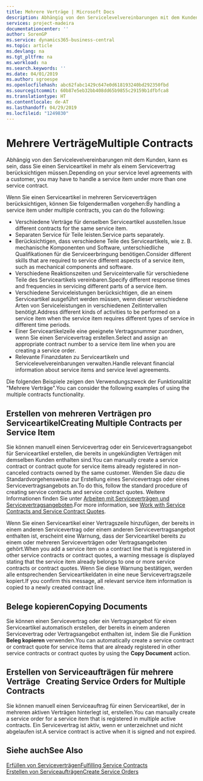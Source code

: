 ```yaml
---
title: Mehrere Verträge | Microsoft Docs
description: Abhängig von den Servicelevelvereinbarungen mit dem Kunden, kann es sein, dass Sie einen Serviceartikel in mehr als einem Servicevertrag berücksichtigen müssen.
services: project-madeira
documentationcenter: ''
author: SorenGP
ms.service: dynamics365-business-central
ms.topic: article
ms.devlang: na
ms.tgt_pltfrm: na
ms.workload: na
ms.search.keywords: ''
ms.date: 04/01/2019
ms.author: sgroespe
ms.openlocfilehash: abc62fabc1429c647e0d618193240bd292350fbd
ms.sourcegitcommit: 60b87e5eb32bb408dd65b9855c29159b1dfbfca8
ms.translationtype: HT
ms.contentlocale: de-AT
ms.lasthandoff: 04/29/2019
ms.locfileid: "1249830"
---
```

# <a name="multiple-contracts"></a><span data-ttu-id="8278c-103">Mehrere Verträge</span><span class="sxs-lookup"><span data-stu-id="8278c-103">Multiple Contracts</span></span>
<span data-ttu-id="8278c-104">Abhängig von den Servicelevelvereinbarungen mit dem Kunden, kann es sein, dass Sie einen Serviceartikel in mehr als einem Servicevertrag berücksichtigen müssen.</span><span class="sxs-lookup"><span data-stu-id="8278c-104">Depending on your service level agreements with a customer, you may have to handle a service item under more than one service contract.</span></span>  
  
<span data-ttu-id="8278c-105">Wenn Sie einen Serviceartikel in mehreren Serviceverträgen berücksichtigen, können Sie folgendermaßen vorgehen:</span><span class="sxs-lookup"><span data-stu-id="8278c-105">By handling a service item under multiple contracts, you can do the following:</span></span>  
  
* <span data-ttu-id="8278c-106">Verschiedene Verträge für denselben Serviceartikel ausstellen.</span><span class="sxs-lookup"><span data-stu-id="8278c-106">Issue different contracts for the same service item.</span></span>  
* <span data-ttu-id="8278c-107">Separaten Service für Teile leisten.</span><span class="sxs-lookup"><span data-stu-id="8278c-107">Service parts separately.</span></span>  
* <span data-ttu-id="8278c-108">Berücksichtigen, dass verschiedene Teile des Serviceartikels, wie z. B. mechanische Komponenten und Software, unterschiedliche Qualifikationen für die Serviceerbringung benötigen.</span><span class="sxs-lookup"><span data-stu-id="8278c-108">Consider different skills that are required to service different aspects of a service item, such as mechanical components and software.</span></span>  
* <span data-ttu-id="8278c-109">Verschiedene Reaktionszeiten und Serviceintervalle für verschiedene Teile des Serviceartikels vereinbaren.</span><span class="sxs-lookup"><span data-stu-id="8278c-109">Specify different response times and frequencies in servicing different parts of a service item.</span></span>  
* <span data-ttu-id="8278c-110">Verschiedene Serviceleistungen berücksichtigen, die an einem Serviceartikel ausgeführt werden müssen, wenn dieser verschiedene Arten von Serviceleistungen in verschiedenen Zeitintervallen benötigt.</span><span class="sxs-lookup"><span data-stu-id="8278c-110">Address different kinds of activities to be performed on a service item when the service item requires different types of service in different time periods.</span></span>  
* <span data-ttu-id="8278c-111">Einer Serviceartikelzeile eine geeignete Vertragsnummer zuordnen, wenn Sie einen Servicevertrag erstellen.</span><span class="sxs-lookup"><span data-stu-id="8278c-111">Select and assign an appropriate contract number to a service item line when you are creating a service order.</span></span>  
* <span data-ttu-id="8278c-112">Relevante Finanzdaten zu Serviceartikeln und Servicelevelvereinbarungen verwalten.</span><span class="sxs-lookup"><span data-stu-id="8278c-112">Handle relevant financial information about service items and service level agreements.</span></span>  
  
<span data-ttu-id="8278c-113">Die folgenden Beispiele zeigen den Verwendungszweck der Funktionalität "Mehrere Verträge".</span><span class="sxs-lookup"><span data-stu-id="8278c-113">You can consider the following examples of using the multiple contracts functionality.</span></span>  
  
## <a name="creating-multiple-contracts-per-service-item"></a><span data-ttu-id="8278c-114">Erstellen von mehreren Verträgen pro Serviceartikel</span><span class="sxs-lookup"><span data-stu-id="8278c-114">Creating Multiple Contracts per Service Item</span></span>  
<span data-ttu-id="8278c-115">Sie können manuell einen Servicevertrag oder ein Servicevertragsangebot für Serviceartikel erstellen, die bereits in ungekündigten Verträgen mit demselben Kunden enthalten sind.</span><span class="sxs-lookup"><span data-stu-id="8278c-115">You can manually create a service contract or contract quote for service items already registered in non-canceled contracts owned by the same customer.</span></span> <span data-ttu-id="8278c-116">Wenden Sie dazu die Standardvorgehensweise zur Erstellung eines Servicevertrags oder eines Servicevertragsangebots an.</span><span class="sxs-lookup"><span data-stu-id="8278c-116">To do this, follow the standard procedure of creating service contracts and service contract quotes.</span></span> <span data-ttu-id="8278c-117">Weitere Informationen finden Sie unter [Arbeiten mit Serviceverträgen und Servicevertragsangeboten](service-how-to-create-service-contracts-and-service-contract-quotes.md).</span><span class="sxs-lookup"><span data-stu-id="8278c-117">For more information, see [Work with Service Contracts and Service Contract Quotes](service-how-to-create-service-contracts-and-service-contract-quotes.md).</span></span>  
  
<span data-ttu-id="8278c-118">Wenn Sie einen Serviceartikel einer Vertragszeile hinzufügen, der bereits in einem anderen Servicevertrag oder einem anderen Servicevertragsangebot enthalten ist, erscheint eine Warnung, dass der Serviceartikel bereits zu einem oder mehreren Serviceverträgen oder Vertragsangeboten gehört.</span><span class="sxs-lookup"><span data-stu-id="8278c-118">When you add a service item on a contract line that is registered in other service contracts or contract quotes, a warning message is displayed stating that the service item already belongs to one or more service contracts or contract quotes.</span></span> <span data-ttu-id="8278c-119">Wenn Sie diese Warnung bestätigen, werden alle entsprechenden Serviceartikeldaten in eine neue Servicevertragszeile kopiert.</span><span class="sxs-lookup"><span data-stu-id="8278c-119">If you confirm this message, all relevant service item information is copied to a newly created contract line.</span></span>  
  
## <a name="copying-documents"></a><span data-ttu-id="8278c-120">Belege kopieren</span><span class="sxs-lookup"><span data-stu-id="8278c-120">Copying Documents</span></span>  
<span data-ttu-id="8278c-121">Sie können einen Servicevertrag oder ein Vertragsangebot für einen Serviceartikel automatisch erstellen, der bereits in einem anderen Servicevertrag oder Vertragsangebot enthalten ist, indem Sie die Funktion **Beleg kopieren** verwenden.</span><span class="sxs-lookup"><span data-stu-id="8278c-121">You can automatically create a service contract or contract quote for service items that are already registered in other service contracts or contract quotes by using the **Copy Document** action.</span></span>  
  
## <a name="creating-service-orders-for-multiple-contracts"></a><span data-ttu-id="8278c-122">Erstellen von Serviceaufträgen für mehrere Verträge   </span><span class="sxs-lookup"><span data-stu-id="8278c-122">Creating Service Orders for Multiple Contracts</span></span>  
<span data-ttu-id="8278c-123">Sie können manuell einen Serviceauftrag für einen Serviceartikel, der in mehreren aktiven Verträgen hinterlegt ist, erstellen.</span><span class="sxs-lookup"><span data-stu-id="8278c-123">You can manually create a service order for a service item that is registered in multiple active contracts.</span></span> <span data-ttu-id="8278c-124">Ein Servicevertrag ist aktiv, wenn er unterzeichnet und nicht abgelaufen ist.</span><span class="sxs-lookup"><span data-stu-id="8278c-124">A service contract is active when it is signed and not expired.</span></span>  
  
## <a name="see-also"></a><span data-ttu-id="8278c-125">Siehe auch</span><span class="sxs-lookup"><span data-stu-id="8278c-125">See Also</span></span>  
[<span data-ttu-id="8278c-126">Erfüllen von Serviceverträgen</span><span class="sxs-lookup"><span data-stu-id="8278c-126">Fulfilling Service Contracts</span></span>](service-fulfill-service-contracts.md)  
[<span data-ttu-id="8278c-127">Erstellen von Serviceaufträgen</span><span class="sxs-lookup"><span data-stu-id="8278c-127">Create Service Orders</span></span>](service-how-to-create-service-orders.md)  
